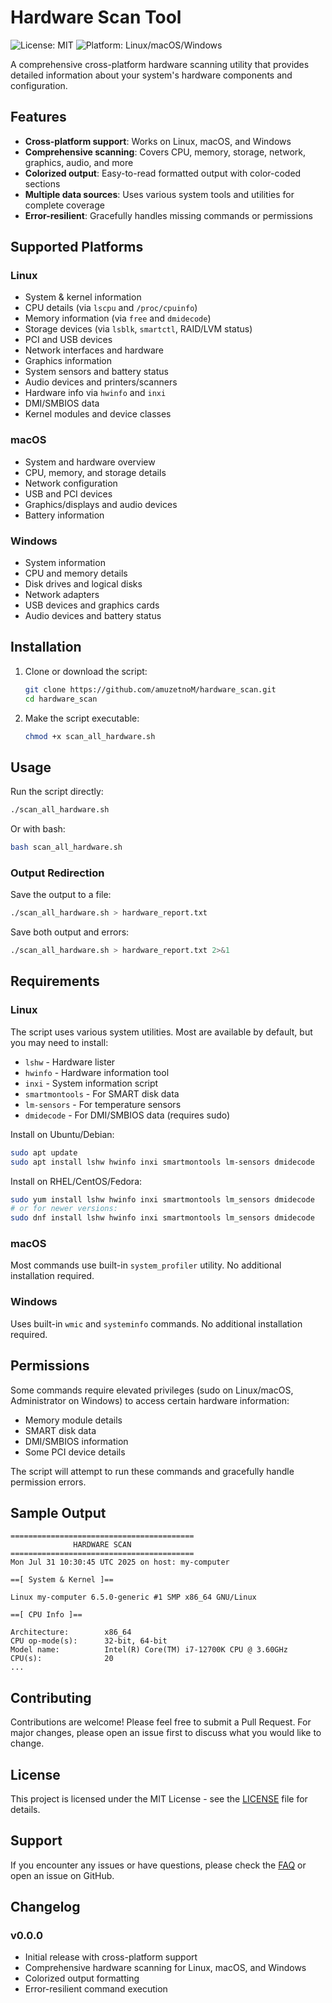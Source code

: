 # Hardware Scan Tool

![License: MIT](https://img.shields.io/badge/License-MIT-blue.svg)
![Platform: Linux/macOS/Windows](https://img.shields.io/badge/platform-linux--macos--windows-blue)


A comprehensive cross-platform hardware scanning utility that provides detailed information about your system's hardware components and configuration.

## Features

- **Cross-platform support**: Works on Linux, macOS, and Windows
- **Comprehensive scanning**: Covers CPU, memory, storage, network, graphics, audio, and more
- **Colorized output**: Easy-to-read formatted output with color-coded sections
- **Multiple data sources**: Uses various system tools and utilities for complete coverage
- **Error-resilient**: Gracefully handles missing commands or permissions

## Supported Platforms

### Linux
- System & kernel information
- CPU details (via `lscpu` and `/proc/cpuinfo`)
- Memory information (via `free` and `dmidecode`)
- Storage devices (via `lsblk`, `smartctl`, RAID/LVM status)
- PCI and USB devices
- Network interfaces and hardware
- Graphics information
- System sensors and battery status
- Audio devices and printers/scanners
- Hardware info via `hwinfo` and `inxi`
- DMI/SMBIOS data
- Kernel modules and device classes

### macOS
- System and hardware overview
- CPU, memory, and storage details
- Network configuration
- USB and PCI devices
- Graphics/displays and audio devices
- Battery information

### Windows
- System information
- CPU and memory details
- Disk drives and logical disks
- Network adapters
- USB devices and graphics cards
- Audio devices and battery status

## Installation

1. Clone or download the script:
    ```bash
    git clone https://github.com/amuzetnoM/hardware_scan.git
    cd hardware_scan
    ```

2. Make the script executable:
    ```bash
    chmod +x scan_all_hardware.sh
    ```

## Usage

Run the script directly:
```bash
./scan_all_hardware.sh
```

Or with bash:
```bash
bash scan_all_hardware.sh
```

### Output Redirection

Save the output to a file:
```bash
./scan_all_hardware.sh > hardware_report.txt
```

Save both output and errors:
```bash
./scan_all_hardware.sh > hardware_report.txt 2>&1
```

## Requirements

### Linux
The script uses various system utilities. Most are available by default, but you may need to install:
- `lshw` - Hardware lister
- `hwinfo` - Hardware information tool
- `inxi` - System information script
- `smartmontools` - For SMART disk data
- `lm-sensors` - For temperature sensors
- `dmidecode` - For DMI/SMBIOS data (requires sudo)

Install on Ubuntu/Debian:
```bash
sudo apt update
sudo apt install lshw hwinfo inxi smartmontools lm-sensors dmidecode
```

Install on RHEL/CentOS/Fedora:
```bash
sudo yum install lshw hwinfo inxi smartmontools lm_sensors dmidecode
# or for newer versions:
sudo dnf install lshw hwinfo inxi smartmontools lm_sensors dmidecode
```

### macOS
Most commands use built-in `system_profiler` utility. No additional installation required.

### Windows
Uses built-in `wmic` and `systeminfo` commands. No additional installation required.

## Permissions

Some commands require elevated privileges (sudo on Linux/macOS, Administrator on Windows) to access certain hardware information:
- Memory module details
- SMART disk data
- DMI/SMBIOS information
- Some PCI device details

The script will attempt to run these commands and gracefully handle permission errors.

## Sample Output

```
=========================================
              HARDWARE SCAN
=========================================
Mon Jul 31 10:30:45 UTC 2025 on host: my-computer

==[ System & Kernel ]==

Linux my-computer 6.5.0-generic #1 SMP x86_64 GNU/Linux

==[ CPU Info ]==

Architecture:        x86_64
CPU op-mode(s):      32-bit, 64-bit
Model name:          Intel(R) Core(TM) i7-12700K CPU @ 3.60GHz
CPU(s):              20
...
```

## Contributing

Contributions are welcome! Please feel free to submit a Pull Request. For major changes, please open an issue first to discuss what you would like to change.

## License

This project is licensed under the MIT License - see the [LICENSE](LICENSE) file for details.

## Support

If you encounter any issues or have questions, please check the [FAQ](FAQ.md) or open an issue on GitHub.

## Changelog

### v0.0.0
- Initial release with cross-platform support
- Comprehensive hardware scanning for Linux, macOS, and Windows
- Colorized output formatting
- Error-resilient command execution

